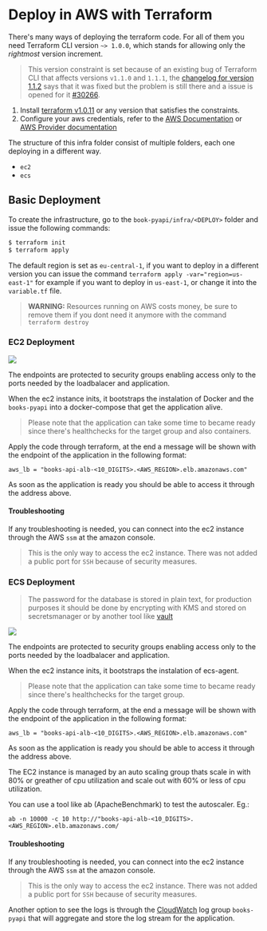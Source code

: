 # Deploy in AWS with Terraform

There's many ways of deploying the terraform code. For all of them you need Terraform CLI version `~> 1.0.0`, which stands for allowing only the _rightmost_ version increment.

> This version constraint is set because of an existing bug of Terraform CLI that affects versions `v1.1.0` and `1.1.1`, the [changelog for version 1.1.2](https://github.com/hashicorp/terraform/releases/tag/v1.1.2) says that it was fixed but the problem is still there and a issue is opened for it [#30266](https://github.com/hashicorp/terraform/issues/30266).


1. Install [terraform v1.0.11](https://releases.hashicorp.com/terraform/1.0.11/) or any version that satisfies the constraints.
2. Configure your aws credentials, refer to the [AWS Documentation](https://docs.aws.amazon.com/cli/latest/userguide/cli-configure-files.html) or [AWS Provider documentation](https://registry.terraform.io/providers/hashicorp/aws/latest/docs#authentication)

The structure of this infra folder consist of multiple folders, each one deploying in a different way.
- `ec2`
- `ecs`

## Basic Deployment

To create the infrastructure, go to the `book-pyapi/infra/<DEPLOY>` folder and issue the following commands:
```bash
$ terraform init
$ terraform apply 
```

The default region is set as `eu-central-1`, if you want to deploy in a different version you can issue the command `terraform apply -var="region=us-east-1"` for example if you want to deploy in `us-east-1`, or change it into the `variable.tf` file.

> **WARNING:** Resources running on AWS costs money, be sure to remove them if you dont need it anymore with the command `terraform destroy`

### EC2 Deployment

[![](https://mermaid.ink/img/eyJjb2RlIjoiZ3JhcGggTFI7XG4gICAgQVtVc2VyXVxuICAgIEJbTG9hZCBCYWxhbmNlcl1cbiAgICBDW1RhcmdldCBHcm91cF1cbiAgICBEW0VDMl1cbiAgICBBLS0gcG9ydDo4MCAtLT5CO1xuICAgIEItLSBodHRwIGxpc3RlbmVyIC0tPkM7XG4gICAgQy0tIHBvcnQ6OTAwMCAtLT5EOyIsIm1lcm1haWQiOnsidGhlbWUiOiJkZWZhdWx0In0sInVwZGF0ZUVkaXRvciI6ZmFsc2UsImF1dG9TeW5jIjp0cnVlLCJ1cGRhdGVEaWFncmFtIjpmYWxzZX0)](https://mermaid.live/edit/#eyJjb2RlIjoiZ3JhcGggTFI7XG4gICAgQVtVc2VyXVxuICAgIEJbTG9hZCBCYWxhbmNlcl1cbiAgICBDW1RhcmdldCBHcm91cF1cbiAgICBEW0VDMl1cbiAgICBBLS0gcG9ydDo4MCAtLT5CO1xuICAgIEItLSBodHRwIGxpc3RlbmVyIC0tPkM7XG4gICAgQy0tIHBvcnQ6OTAwMCAtLT5EOyIsIm1lcm1haWQiOiJ7XG4gIFwidGhlbWVcIjogXCJkZWZhdWx0XCJcbn0iLCJ1cGRhdGVFZGl0b3IiOmZhbHNlLCJhdXRvU3luYyI6dHJ1ZSwidXBkYXRlRGlhZ3JhbSI6ZmFsc2V9)

The endpoints are protected to security groups enabling access only to the ports needed by the loadbalacer and application.

When the ec2 instance inits, it bootstraps the instalation of Docker and the `books-pyapi` into a docker-compose that get the application alive.

> Please note that the application can take some time to became ready since there's healthchecks for the target group and also containers.

Apply the code through terraform, at the end a message will be shown with the endpoint of the application in the following format:

```
aws_lb = "books-api-alb-<10_DIGITS>.<AWS_REGION>.elb.amazonaws.com"
```
As soon as the application is ready you should be able to access it through the address above.


#### Troubleshooting

If any troubleshooting is needed, you can connect into the ec2 instance through the AWS `ssm` at the amazon console.

> This is the only way to access the ec2 instance. There was not added a public port for `SSH` because of security measures.

### ECS Deployment
> The password for the database is stored in plain text, for production purposes it should be done by encrypting with KMS and stored on secretsmanager or by another tool like [vault](https://www.vaultproject.io/)

[![](https://mermaid.ink/img/eyJjb2RlIjoiZ3JhcGggTFI7XG4gICAgQVtVc2VyXVxuICAgIEJbTG9hZCBCYWxhbmNlcl1cbiAgICBDW1RhcmdldCBHcm91cF1cbiAgICBEW0VDMiBJbnN0YW5jZV1cbiAgICBFW0VDMiBJbnN0YW5jZV1cbiAgICBGW0VDUyBDTFVTVEVSXVxuICAgIEdbRUNTIFNFUlZJQ0VdXG4gICAgSFtFQ1MgVEFTSyBERUZJTklUSU9OXVxuXG4gICAgQS0tIHBvcnQ6ODAgLS0-QjtcbiAgICBCLS0gaHR0cCBsaXN0ZW5lciAtLT5DO1xuICAgIEMtLSBwb3J0OjkwMDAgLS0-RCA7XG4gICAgQy0tIHBvcnQ6OTAwMCAtLT5FIDtcblxuICAgIEQgLS0-IEggO1xuICAgIEUgLS0-IEggO1xuICAgIEcgLS0-IEggO1xuICAgIEYgLS0-IEcgO1xuICAgIFxuICAgIFxuICAgIFxuIiwibWVybWFpZCI6eyJ0aGVtZSI6ImRlZmF1bHQifSwidXBkYXRlRWRpdG9yIjpmYWxzZSwiYXV0b1N5bmMiOnRydWUsInVwZGF0ZURpYWdyYW0iOmZhbHNlfQ)](https://mermaid.live/edit#eyJjb2RlIjoiZ3JhcGggTFI7XG4gICAgQVtVc2VyXVxuICAgIEJbTG9hZCBCYWxhbmNlcl1cbiAgICBDW1RhcmdldCBHcm91cF1cbiAgICBEW0VDMiBJbnN0YW5jZV1cbiAgICBFW0VDMiBJbnN0YW5jZV1cbiAgICBGW0VDUyBDTFVTVEVSXVxuICAgIEdbRUNTIFNFUlZJQ0VdXG4gICAgSFtFQ1MgVEFTSyBERUZJTklUSU9OXVxuXG4gICAgQS0tIHBvcnQ6ODAgLS0-QjtcbiAgICBCLS0gaHR0cCBsaXN0ZW5lciAtLT5DO1xuICAgIEMtLSBwb3J0OjkwMDAgLS0-RCA7XG4gICAgQy0tIHBvcnQ6OTAwMCAtLT5FIDtcblxuICAgIEQgLS0-IEggO1xuICAgIEUgLS0-IEggO1xuICAgIEcgLS0-IEggO1xuICAgIEYgLS0-IEcgO1xuICAgIFxuICAgIFxuICAgIFxuIiwibWVybWFpZCI6IntcbiAgXCJ0aGVtZVwiOiBcImRlZmF1bHRcIlxufSIsInVwZGF0ZUVkaXRvciI6ZmFsc2UsImF1dG9TeW5jIjp0cnVlLCJ1cGRhdGVEaWFncmFtIjpmYWxzZX0)

The endpoints are protected to security groups enabling access only to the ports needed by the loadbalacer and application.

When the ec2 instance inits, it bootstraps the instalation of ecs-agent.

> Please note that the application can take some time to became ready since there's healthchecks for the target group.

Apply the code through terraform, at the end a message will be shown with the endpoint of the application in the following format:

```
aws_lb = "books-api-alb-<10_DIGITS>.<AWS_REGION>.elb.amazonaws.com"
```
As soon as the application is ready you should be able to access it through the address above.


The EC2 instance is managed by an auto scaling group thats scale in with 80% or greather of cpu utilization and scale out with 60% or less of cpu utilization.

You can use a tool like ab (ApacheBenchmark) to test the autoscaler. Eg.:

`ab -n 10000 -c 10 http://"books-api-alb-<10_DIGITS>.<AWS_REGION>.elb.amazonaws.com/`

#### Troubleshooting

If any troubleshooting is needed, you can connect into the ec2 instance through the AWS `ssm` at the amazon console.

> This is the only way to access the ec2 instance. There was not added a public port for `SSH` because of security measures.

Another option to see the logs is through the [CloudWatch](https://eu-central-1.console.aws.amazon.com/cloudwatch/home#logsV2:log-groups/log-group/books-pyapi) log group `books-pyapi` that will aggregate and store the log stream for the application.
